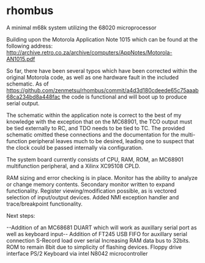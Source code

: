 # rhombus
A minimal m68k system utilizing the 68020 microprocessor 

Building upon the Motorola Application Note 1015 which can be found at the following address:
http://archive.retro.co.za/archive/computers/AppNotes/Motorola-AN1015.pdf

So far, there have been several typos which have been corrected within the original Motorola code, 
as well as one hardware fault in the included schematic.
As of https://github.com/zenmetsu/rhombus/commit/a4d3d180cdeede65c75aaab68ca234bd8a448fac   the code
is functional and will boot up to produce serial output.

The schematic within the application note is correct to the best of my knowledge with the exception
that on the MC68901, the TCO output must be tied externally to RC, and TDO needs to be tied to TC.
The provided schematic omitted these connections and the documentation for the multi-function peripheral
leaves much to be desired, leading one to suspect that the clock could be passed internally 
via configuration.

The system board currently consists of CPU, RAM, ROM, an MC68901 multifunction peripheral, and a Xilinx XC95108 CPLD.

RAM sizing and error checking is in place.  Monitor has the ability to analyze or change memory contents.
Secondary monitor written to expand functionality.  Register viewing/modification possible, as is vectored
selection of input/output devices.  Added NMI exception handler and trace/breakpoint functionality.

Next steps:

--Addition of an MC68681 DUART which will work as auxillary serial port as well as keyboard input--
Addition of FT245 USB FIFO for auxillary serial connection
S-Record load over serial
Increasing RAM data bus to 32bits.  ROM to remain 8bit due to simplicity of flashing devices.
Floppy drive interface
PS/2 Keyboard via intel N8042 microcontroller
